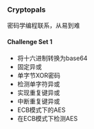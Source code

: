 ### Cryptopals
密码学编程联系，从易到难
#### Challenge Set 1
- 将十六进制转换为base64
- 固定异或
- 单字节XOR密码
- 检测单字符异或
- 实现重复键异或
- 中断重复键异或
- ECB模式下的AES
- 在ECB模式下检测AES
